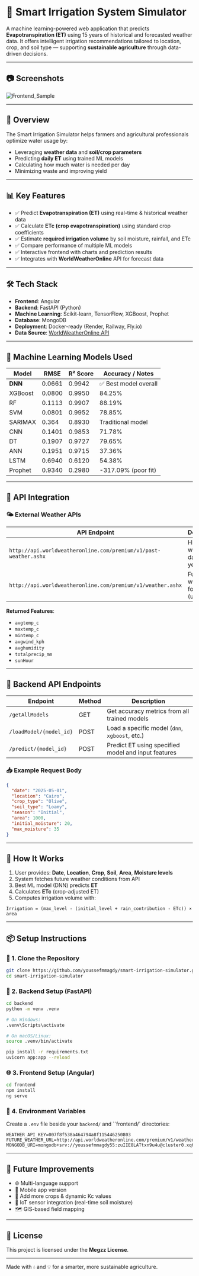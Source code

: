 # 🌿 Smart Irrigation System Simulator

A machine learning-powered web application that predicts **Evapotranspiration (ET)** using 15 years of historical and forecasted weather data. It offers intelligent irrigation recommendations tailored to location, crop, and soil type — supporting **sustainable agriculture** through data-driven decisions.

---


## 📷 Screenshots

![Frontend_Sample](https://github.com/user-attachments/assets/7336bc63-6416-4f74-85ea-7766da25415c)

---


## 🚀 Overview

The Smart Irrigation Simulator helps farmers and agricultural professionals optimize water usage by:

- Leveraging **weather data** and **soil/crop parameters**
- Predicting **daily ET** using trained ML models
- Calculating how much water is needed per day
- Minimizing waste and improving yield

---

## 📊 Key Features

- ✅ Predict **Evapotranspiration (ET)** using real-time & historical weather data  
- ✅ Calculate **ETc (crop evapotranspiration)** using standard crop coefficients  
- ✅ Estimate **required irrigation volume** by soil moisture, rainfall, and ETc  
- ✅ Compare performance of multiple ML models  
- ✅ Interactive frontend with charts and prediction results  
- ✅ Integrates with **WorldWeatherOnline** API for forecast data  

---

## 🛠️ Tech Stack

- **Frontend**: Angular  
- **Backend**: FastAPI (Python)  
- **Machine Learning**: Scikit-learn, TensorFlow, XGBoost, Prophet  
- **Database**: MongoDB  
- **Deployment**: Docker-ready (Render, Railway, Fly.io)  
- **Data Source**: [WorldWeatherOnline API](https://www.worldweatheronline.com)  

---

## 🧠 Machine Learning Models Used

| Model     | RMSE   | R² Score | Accuracy / Notes      |
|-----------|--------|----------|------------------------|
| **DNN**   | 0.0661 | 0.9942   | ✅ Best model overall   |
| XGBoost   | 0.0800 | 0.9950   | 84.25%                |
| RF        | 0.1113 | 0.9907   | 88.19%                |
| SVM       | 0.0801 | 0.9952   | 78.85%                |
| SARIMAX   | 0.364  | 0.8930   | Traditional model     |
| CNN       | 0.1401 | 0.9853   | 71.78%                |
| DT        | 0.1907 | 0.9727   | 79.65%                |
| ANN       | 0.1951 | 0.9715   | 37.36%                |
| LSTM      | 0.6940 | 0.6120   | 54.38%                |
| Prophet   | 0.9340 | 0.2980   | -317.09% (poor fit)   |

---

## 🔌 API Integration

### 🌤️ External Weather APIs

| API Endpoint                                                                 | Description                           |
|------------------------------------------------------------------------------|---------------------------------------|
| `http://api.worldweatheronline.com/premium/v1/past-weather.ashx`            | Historical weather data (15 years)    |
| `http://api.worldweatheronline.com/premium/v1/weather.ashx`                 | Future weather forecast (upcoming)    |

**Returned Features**:
- `avgtemp_c`
- `maxtemp_c`
- `mintemp_c`  
- `avgwind_kph`
- `avghumidity`
- `totalprecip_mm`
- `sunHour`  

---

## 🔗 Backend API Endpoints

| Endpoint                | Method | Description                                         |
|------------------------|--------|-----------------------------------------------------|
| `/getAllModels`        | GET   | Get accuracy metrics from all trained models        |
| `/loadModel/{model_id}`| POST   | Load a specific model (`dnn`, `xgboost`, etc.)      |
| `/predict/{model_id}`  | POST   | Predict ET using specified model and input features |

### 📥 Example Request Body

```json
{
  "date": "2025-05-01",
  "location": "Cairo",
  "crop_type": "Olive",
  "soil_type": "Loamy",
  "season": "Initial",
  "area": 1000,
  "initial_moisture": 20,
  "max_moisture": 35
}
```

---

## 🧪 How It Works

1. User provides: **Date**, **Location**, **Crop**, **Soil**, **Area**, **Moisture levels**  
2. System fetches future weather conditions from API  
3. Best ML model (DNN) predicts **ET**  
4. Calculates **ETc** (crop-adjusted ET)  
5. Computes irrigation volume with:

```
Irrigation = (max_level - (initial_level + rain_contribution - ETc)) × area
```

---

## 📦 Setup Instructions

### 🔧 1. Clone the Repository

```bash
git clone https://github.com/youssefmmagdy/smart-irrigation-simulator.git
cd smart-irrigation-simulator
```

### 🧪 2. Backend Setup (FastAPI)

```bash
cd backend
python -m venv .venv

# On Windows:
.venv\Scripts\activate

# On macOS/Linux:
source .venv/bin/activate

pip install -r requirements.txt
uvicorn app:app --reload
```

### 🌐 3. Frontend Setup (Angular)

```bash
cd frontend
npm install
ng serve
```

### 🔑 4. Environment Variables

Create a `.env` file beside your `backend/` and ``frontend/` directories:

```env
WEATHER_API_KEY=007f8f538a464794a8f115446250803
FUTURE_WEATHER_URL=http://api.worldweatheronline.com/premium/v1/weather.ashx
MONGODB_URI=mongodb+srv://youssefmmagdy55:zuIIE8LATtxn9u4u@cluster0.xq6ult7.mongodb.net/
```

---



## 🔮 Future Improvements

- 🌐 Multi-language support  
- 📱 Mobile app version  
- 🌾 Add more crops & dynamic Kc values  
- 📡 IoT sensor integration (real-time soil moisture)  
- 🗺️ GIS-based field mapping  

---

## 📄 License

This project is licensed under the **Megzz License**.

---

Made with 💧 and 💡 for a smarter, more sustainable agriculture.
